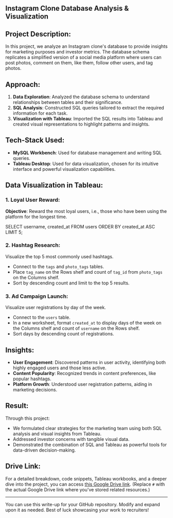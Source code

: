## Instagram Clone Database Analysis & Visualization

## Project Description:
In this project, we analyze an Instagram clone's database to provide insights for marketing purposes and investor metrics. The database schema replicates a simplified version of a social media platform where users can post photos, comment on them, like them, follow other users, and tag photos.

## Approach:
1. **Data Exploration**: Analyzed the database schema to understand relationships between tables and their significance.
2. **SQL Analysis**: Constructed SQL queries tailored to extract the required information for each task.
3. **Visualization with Tableau**: Imported the SQL results into Tableau and created visual representations to highlight patterns and insights.

## Tech-Stack Used:
- **MySQL Workbench**: Used for database management and writing SQL queries.
- **Tableau Desktop**: Used for data visualization, chosen for its intuitive interface and powerful visualization capabilities.

## Data Visualization in Tableau:

### 1. Loyal User Reward:

**Objective**: Reward the most loyal users, i.e., those who have been using the platform for the longest time.

SELECT username, created_at
FROM users
ORDER BY created_at ASC
LIMIT 5;



### 2. Hashtag Research:
Visualize the top 5 most commonly used hashtags.
- Connect to the `tags` and `photo_tags` tables.
- Place `tag_name` on the Rows shelf and count of `tag_id` from `photo_tags` on the Columns shelf.
- Sort by descending count and limit to the top 5 results.

### 3. Ad Campaign Launch:
Visualize user registrations by day of the week.
- Connect to the `users` table.
- In a new worksheet, format `created_at` to display days of the week on the Columns shelf and count of `username` on the Rows shelf.
- Sort days by descending count of registrations.

## Insights:
- **User Engagement**: Discovered patterns in user activity, identifying both highly engaged users and those less active.
- **Content Popularity**: Recognized trends in content preferences, like popular hashtags.
- **Platform Growth**: Understood user registration patterns, aiding in marketing decisions.

## Result:
Through this project:
- We formulated clear strategies for the marketing team using both SQL analysis and visual insights from Tableau.
- Addressed investor concerns with tangible visual data.
- Demonstrated the combination of SQL and Tableau as powerful tools for data-driven decision-making.

## Drive Link:
For a detailed breakdown, code snippets, Tableau workbooks, and a deeper dive into the project, you can access [this Google Drive link](#). (Replace `#` with the actual Google Drive link where you've stored related resources.)

---

You can use this write-up for your GitHub repository. Modify and expand upon it as needed. Best of luck showcasing your work to recruiters!
